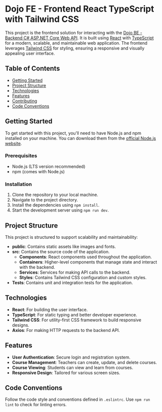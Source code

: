 # Dojo FE - Frontend React TypeScript with Tailwind CSS

This project is the frontend solution for interacting with the
[Dojo BE - Backend C# ASP.NET Core Web API](https://github.com/InFiNet-Code-AB/Dojo-BE). It is built using
[React](https://react.dev/) with [TypeScript](https://www.typescriptlang.org/) for a modern, scalable, and maintainable
web application. The frontend leverages [Tailwind CSS](https://tailwindcss.com/) for styling, ensuring a responsive
and visually appealing user interface.

## Table of Contents

- [Getting Started](#getting-started)
- [Project Structure](#project-structure)
- [Technologies](#technologies)
- [Features](#features)
- [Contributing](#contributing)
- [Code Conventions](#code-conventions)

## Getting Started

To get started with this project, you'll need to have Node.js and npm installed on your machine. You can download them
from the [official Node.js website](https://nodejs.org/).

### Prerequisites

- Node.js (LTS version recommended)
- npm (comes with Node.js)

### Installation

1. Clone the repository to your local machine.
2. Navigate to the project directory.
3. Install the dependencies using `npm install`.
4. Start the development server using `npm run dev`.

## Project Structure

This project is structured to support scalability and maintainability:

- **public**: Contains static assets like images and fonts.
- **src**: Contains the source code of the application.
  - **Components**: React components used throughout the application.
  - **Containers**: Higher-level components that manage state and interact with the backend.
  - **Services**: Services for making API calls to the backend.
  - **Styles**: Contains Tailwind CSS configuration and custom styles.
- **Tests**: Contains unit and integration tests for the application.

## Technologies

- **React**: For building the user interface.
- **TypeScript**: For static typing and better developer experience.
- **Tailwind CSS**: For utility-first CSS framework to build responsive designs.
- **Axios**: For making HTTP requests to the backend API.

## Features

- **User Authentication**: Secure login and registration system.
- **Course Management**: Teachers can create, update, and delete courses.
- **Course Viewing**: Students can view and learn from courses.
- **Responsive Design**: Tailored for various screen sizes.

## Code Conventions

Follow the code style and conventions defined in `.eslintrc`. Use `npm run lint` to check for linting errors.
